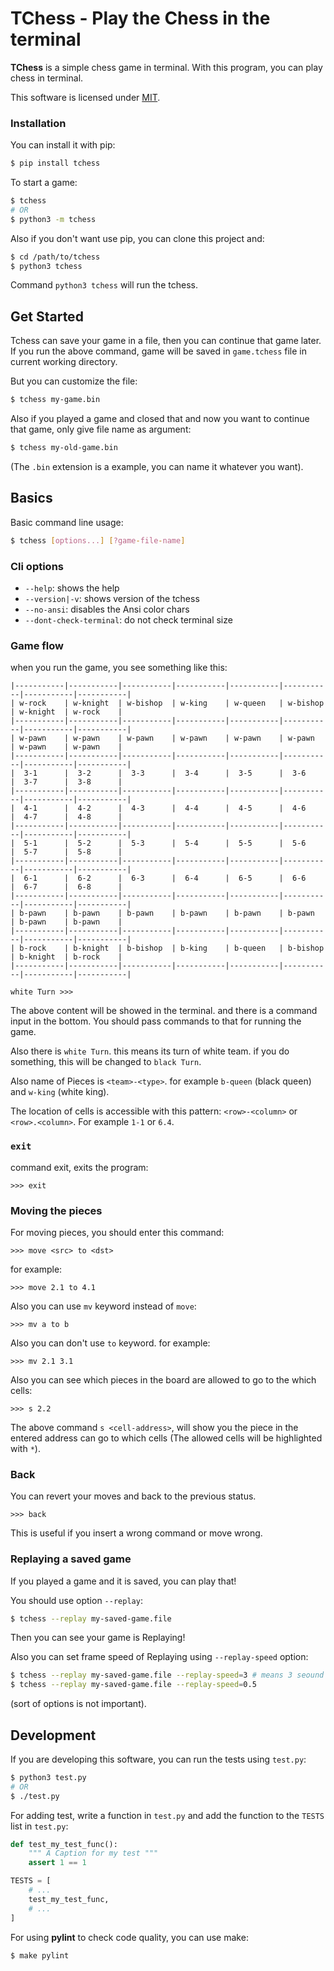 # TChess - Play the Chess in the terminal
**TChess** is a simple chess game in terminal.
With this program, you can play chess in terminal.

This software is licensed under [MIT](/LICENSE).

### Installation
You can install it with pip:

```bash
$ pip install tchess
```

To start a game:

```bash
$ tchess
# OR
$ python3 -m tchess
```

Also if you don't want use pip, you can clone this project and:

```bash
$ cd /path/to/tchess
$ python3 tchess 
```

Command `python3 tchess` will run the tchess.

## Get Started

Tchess can save your game in a file, then you can continue that game later.
If you run the above command, game will be saved in `game.tchess` file in current working directory.

But you can customize the file:

```bash
$ tchess my-game.bin
```

Also if you played a game and closed that and now you want to continue that game, only give file name as argument:

```bash
$ tchess my-old-game.bin
```

(The `.bin` extension is a example, you can name it whatever you want).

## Basics
Basic command line usage:

```bash
$ tchess [options...] [?game-file-name]
```

### Cli options
- `--help`: shows the help
- `--version|-v`: shows version of the tchess
- `--no-ansi`: disables the Ansi color chars
- `--dont-check-terminal`: do not check terminal size

### Game flow

when you run the game, you see something like this:

```
|-----------|-----------|-----------|-----------|-----------|-----------|-----------|-----------|
| w-rock    | w-knight  | w-bishop  | w-king    | w-queen   | w-bishop  | w-knight  | w-rock    |
|-----------|-----------|-----------|-----------|-----------|-----------|-----------|-----------|
| w-pawn    | w-pawn    | w-pawn    | w-pawn    | w-pawn    | w-pawn    | w-pawn    | w-pawn    |
|-----------|-----------|-----------|-----------|-----------|-----------|-----------|-----------|
|  3-1      |  3-2      |  3-3      |  3-4      |  3-5      |  3-6      |  3-7      |  3-8      |
|-----------|-----------|-----------|-----------|-----------|-----------|-----------|-----------|
|  4-1      |  4-2      |  4-3      |  4-4      |  4-5      |  4-6      |  4-7      |  4-8      |
|-----------|-----------|-----------|-----------|-----------|-----------|-----------|-----------|
|  5-1      |  5-2      |  5-3      |  5-4      |  5-5      |  5-6      |  5-7      |  5-8      |
|-----------|-----------|-----------|-----------|-----------|-----------|-----------|-----------|
|  6-1      |  6-2      |  6-3      |  6-4      |  6-5      |  6-6      |  6-7      |  6-8      |
|-----------|-----------|-----------|-----------|-----------|-----------|-----------|-----------|
| b-pawn    | b-pawn    | b-pawn    | b-pawn    | b-pawn    | b-pawn    | b-pawn    | b-pawn    |
|-----------|-----------|-----------|-----------|-----------|-----------|-----------|-----------|
| b-rock    | b-knight  | b-bishop  | b-king    | b-queen   | b-bishop  | b-knight  | b-rock    |
|-----------|-----------|-----------|-----------|-----------|-----------|-----------|-----------|
                                                                                                  
white Turn >>>
```

The above content will be showed in the terminal. and there is a command input in the bottom.
You should pass commands to that for running the game.

Also there is `white Turn`. this means its turn of white team. if you do something,
this will be changed to `black Turn`.

Also name of Pieces is `<team>-<type>`. for example `b-queen` (black queen) and `w-king` (white king).

The location of cells is accessible with this pattern: `<row>-<column>` or `<row>.<column>`.
For example `1-1` or `6.4`.

### `exit`
command exit, exits the program:

```
>>> exit
```

### Moving the pieces
For moving pieces, you should enter this command:

```
>>> move <src> to <dst>
```

for example:

```
>>> move 2.1 to 4.1
```

Also you can use `mv` keyword instead of `move`:

```
>>> mv a to b
``` 

Also you can don't use `to` keyword. for example:

```
>>> mv 2.1 3.1
```

Also you can see which pieces in the board are allowed to go to the which cells:

```
>>> s 2.2
```

The above command `s <cell-address>`, will show you the piece in the entered address can go to
which cells (The allowed cells will be highlighted with `*`).

### Back
You can revert your moves and back to the previous status.

```
>>> back
```

This is useful if you insert a wrong command or move wrong.

### Replaying a saved game
If you played a game and it is saved, you can play that!

You should use option `--replay`:

```bash
$ tchess --replay my-saved-game.file
```

Then you can see your game is Replaying!

Also you can set frame speed of Replaying using `--replay-speed` option:

```bash
$ tchess --replay my-saved-game.file --replay-speed=3 # means 3 seound
$ tchess --replay my-saved-game.file --replay-speed=0.5
```

(sort of options is not important).

## Development
If you are developing this software, you can run the tests using `test.py`:

```bash
$ python3 test.py
# OR
$ ./test.py
```

For adding test, write a function in `test.py` and add the function to the `TESTS` list in `test.py`:

```python
def test_my_test_func():
    """ A Caption for my test """
    assert 1 == 1

TESTS = [
    # ...
    test_my_test_func,
    # ...
]
```

For using **pylint** to check code quality, you can use make:

```bash
$ make pylint
```
